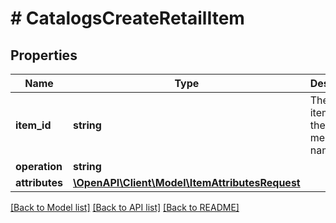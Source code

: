 # # CatalogsCreateRetailItem

## Properties

Name | Type | Description | Notes
------------ | ------------- | ------------- | -------------
**item_id** | **string** | The catalog item id in the merchant namespace |
**operation** | **string** |  |
**attributes** | [**\OpenAPI\Client\Model\ItemAttributesRequest**](ItemAttributesRequest.md) |  |

[[Back to Model list]](../../README.md#models) [[Back to API list]](../../README.md#endpoints) [[Back to README]](../../README.md)
